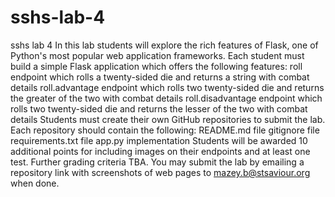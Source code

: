 # sshs-lab-4
sshs lab 4 In this lab students will explore the rich features of Flask, one of Python's most popular web application frameworks.
Each student must build a simple Flask application which offers the following features:
    roll endpoint which rolls a twenty-sided die and returns a string with combat details
    roll.advantage endpoint which rolls two twenty-sided die and returns the greater of the two with combat details
    roll.disadvantage endpoint which rolls two twenty-sided die and returns the lesser of the two with combat details
Students must create their own GitHub repositories to submit the lab. Each repository should contain the following:
    README.md file
    gitignore file
requirements.txt file
app.py implementation
Students will be awarded 10 additional points for including images on their endpoints and at least one test. Further grading criteria TBA. You may submit the lab by emailing a repository link with screenshots of web pages to mazey.b@stsaviour.org when done.
